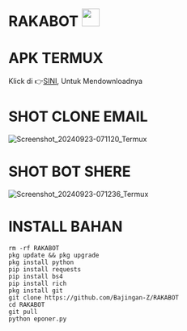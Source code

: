 # RAKABOT <img src="https://emojis.slackmojis.com/emojis/images/1588315024/8823/hyperkitty.gif" width="35px"></i></b></h2>

# APK TERMUX 

Klick di 👉[SINI](https://termux.en.download.it/android), Untuk Mendownloadnya

# SHOT CLONE EMAIL

![Screenshot_20240923-071120_Termux](https://github.com/user-attachments/assets/cf4762fb-2462-43be-ad6b-9afcfe90ab66)

# SHOT BOT SHERE

![Screenshot_20240923-071236_Termux](https://github.com/user-attachments/assets/71c997d9-5282-4562-a8c0-4bfeedd71e30)

# INSTALL BAHAN
`````
rm -rf RAKABOT
pkg update && pkg upgrade
pkg install python
pip install requests
pip install bs4
pip install rich
pkg install git
git clone https://github.com/Bajingan-Z/RAKABOT
cd RAKABOT
git pull
python eponer.py

